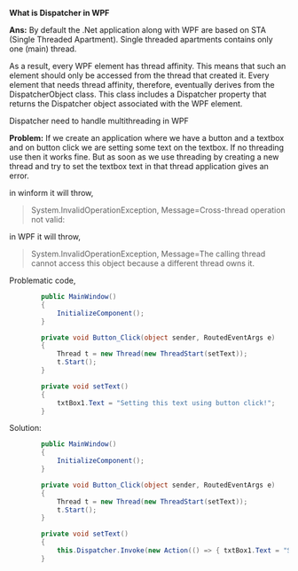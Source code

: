 **What is Dispatcher in WPF**

**Ans:** By default the .Net application along with WPF are based on STA (Single Threaded Apartment). Single threaded apartments contains only one (main) thread. 

As a result, every WPF element has thread affinity. This means that such an element should only be accessed from the thread that created it. Every element that needs thread affinity, therefore, eventually derives from the DispatcherObject class. This class includes a Dispatcher property that returns the Dispatcher object associated with the WPF element.

Dispatcher need to handle multithreading in WPF

**Problem:** If we create an application where we have a button and a textbox and on button click we are setting some text on the textbox. If no threading use then it works fine. But as soon as we use threading by creating a new thread and try to set the textbox text in that thread application gives an error. 

in winform it will throw,
> System.InvalidOperationException, Message=Cross-thread operation not valid:

in WPF it will throw,
> System.InvalidOperationException,   Message=The calling thread cannot access this object because a different thread owns it.

Problematic code,
```C#
        public MainWindow()
        {
            InitializeComponent();
        }

        private void Button_Click(object sender, RoutedEventArgs e)
        {
            Thread t = new Thread(new ThreadStart(setText));
            t.Start();
        }

        private void setText()
        {
            txtBox1.Text = "Setting this text using button click!";
        }
```

Solution:
```C#
        public MainWindow()
        {
            InitializeComponent();
        }

        private void Button_Click(object sender, RoutedEventArgs e)
        {
            Thread t = new Thread(new ThreadStart(setText));
            t.Start();
        }

        private void setText()
        {
            this.Dispatcher.Invoke(new Action(() => { txtBox1.Text = "Setting this text using button click!"; }));
        }
```
